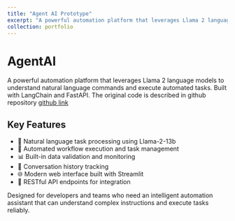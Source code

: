 ```yaml
---
title: "Agent AI Prototype"
excerpt: "A powerful automation platform that leverages Llama 2 language models to understand natural language commands and execute automated tasks. Built with LangChain and FastAPI. <br/><img src='/images/AgentAI.png'>"
collection: portfolio
---
```


# AgentAI

A powerful automation platform that leverages Llama 2 language models to understand natural language commands and execute automated tasks. Built with LangChain and FastAPI. The original code is described in github repository [github link](https://github.com/zazabap/AgentAI)

## Key Features

- 🤖 Natural language task processing using Llama-2-13b
- 🔄 Automated workflow execution and task management
- 📊 Built-in data validation and monitoring
- 📝 Conversation history tracking
- 🌐 Modern web interface built with Streamlit
- 🚀 RESTful API endpoints for integration

Designed for developers and teams who need an intelligent automation assistant that can understand complex instructions and execute tasks reliably.